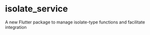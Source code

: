 # isolate_service
A new Flutter package to manage isolate-type functions and facilitate integration
